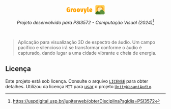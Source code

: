 <div align="center">
<img align="center" width="24%" src="./.github/hero.png" />
<br>

_Projeto desenvolvido para PSI3572 - Computação Visual (2024)_[^1]

</div>
<br>

> Aplicação para visualização 3D de espectro de áudio.
> Um campo pacífico e silencioso irá se transformar conforme o áudio é capturado, dando lugar a uma cidade vibrante e cheia de energia. 

## Licença
Este projeto está sob licença. Consulte o arquivo [`LICENSE`](./LICENSE) para obter detalhes.
Utilizou da licença `MIT` para <ins>usar</ins> o projeto [`UnityWasapiAudio`](https://github.com/hallidev/UnityWasapiAudio).

[^1]: https://uspdigital.usp.br/jupiterweb/obterDisciplina?sgldis=PSI3572